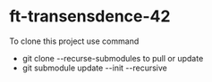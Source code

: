 # ft-transensdence-42

To clone this project use command
-	git clone --recurse-submodules <link>
to pull or update 
-	git submodule update --init --recursive